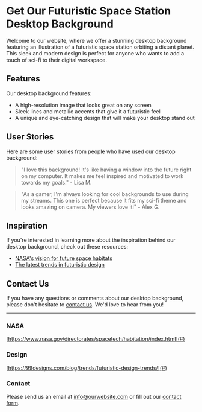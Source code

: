 <!--font:Poppins-->

# Get Our Futuristic Space Station Desktop Background

Welcome to our website, where we offer a stunning desktop background featuring an illustration of a futuristic space station orbiting a distant planet. This sleek and modern design is perfect for anyone who wants to add a touch of sci-fi to their digital workspace.

## Features

Our desktop background features:

- A high-resolution image that looks great on any screen
- Sleek lines and metallic accents that give it a futuristic feel
- A unique and eye-catching design that will make your desktop stand out

## User Stories

Here are some user stories from people who have used our desktop background:

> "I love this background! It's like having a window into the future right on my computer. It makes me feel inspired and motivated to work towards my goals." - Lisa M.

> "As a gamer, I'm always looking for cool backgrounds to use during my streams. This one is perfect because it fits my sci-fi theme and looks amazing on camera. My viewers love it!" - Alex G.

## Inspiration

If you're interested in learning more about the inspiration behind our desktop background, check out these resources:

- [NASA's vision for future space habitats](#nasa)
- [The latest trends in futuristic design](#design)

## Contact Us

If you have any questions or comments about our desktop background, please don't hesitate to [contact us](#contact). We'd love to hear from you!

---

### NASA
[https://www.nasa.gov/directorates/spacetech/habitation/index.html](#)

### Design
[https://99designs.com/blog/trends/futuristic-design-trends/](#)

### Contact
Please send us an email at info@ourwebsite.com or fill out our [contact form](#contact-form).

<!--

Write me content for website with wallpaper which alt text is:

"An illustration of a futuristic space station orbiting a distant planet, with sleek lines and metallic accents."

The name/title of the page should not be 1:1 copy of the alt text but rather a real content of the website which is using this wallpaper.

- Use markdown format 
- Start with heading
- Heading should be short and concise
- The content should look like a real website 
- The website should not be about the wallpaper, wallpaper is just a related background
- Heading should be contain work "wallpaper" or "background"
- Include real sections like references, contact, user stories, etc. use things relevant to the page purpose.
- Feel free to use structure like headings, bullets, numbering, blockquotes, paragraphs, horizontal lines, etc.
- You can use formatting like bold or _italic_
- You can include UTF-8 emojis
- Links should be only #hash anchors (and you can refer to the document itself)
- Do not include images


---


# Futuristic Space Station Wallpaper for Your Desktop Background

Welcome to our website, where we offer a stunning wallpaper of a futuristic space station orbiting a distant planet. This sleek and modern design is perfect for anyone who loves science fiction or wants to add a touch of futuristic flair to their desktop background.

## Features

Our wallpaper features:

- A high-resolution image that looks great on any screen
- Sleek lines and metallic accents that give it a futuristic feel
- A unique and eye-catching design that will make your desktop stand out

## User Stories

Here are some user stories from people who have used our wallpaper:

> "I love this wallpaper! It's the perfect mix of sci-fi and modern design. Every time I look at my desktop, I feel like I'm in a spaceship heading towards a new adventure." - Sarah T.

> "As a graphic designer, I'm always looking for unique and inspiring backgrounds for my computer. This wallpaper is perfect for me because it's both visually stunning and thought-provoking. It inspires me to create new designs every day." - John D.

## References

If you're interested in learning more about the inspiration behind our wallpaper, check out these references:

- [NASA's vision for future space habitats](#nasa)
- [The latest trends in futuristic design](#design)

## Contact Us

If you have any questions or comments about our wallpaper, please don't hesitate to [contact us](#contact). We'd love to hear from you!

---

### NASA
[https://www.nasa.gov/directorates/spacetech/habitation/index.html](#)

### Design
[https://99designs.com/blog/trends/futuristic-design-trends/](#)

### Contact
Please send us an email at wallpaper@ourwebsite.com or fill out our [contact form](#contact-form).


---


Heading should not include word "wallpaper". The website should not be about the wallpaper itself, wallpaper is just a related background, rewrite whole content.


---


# Explore the Future with Our Futuristic Space Station Desktop Background

Welcome to our website, where we offer a stunning desktop background featuring an illustration of a futuristic space station orbiting a distant planet. This sleek and modern design is perfect for anyone who wants to add a touch of sci-fi to their digital workspace.

## Features

Our desktop background features:

- A high-resolution image that looks great on any screen
- Sleek lines and metallic accents that give it a futuristic feel
- A unique and eye-catching design that will make your desktop stand out

## User Stories

Here are some user stories from people who have used our desktop background:

> "I love this background! It's like having a window into the future right on my computer. It makes me feel inspired and motivated to work towards my goals." - Lisa M.

> "As a gamer, I'm always looking for cool backgrounds to use during my streams. This one is perfect because it fits my sci-fi theme and looks amazing on camera. My viewers love it!" - Alex G.

## Inspiration

If you're interested in learning more about the inspiration behind our desktop background, check out these resources:

- [NASA's vision for future space habitats](#nasa)
- [The latest trends in futuristic design](#design)

## Contact Us

If you have any questions or comments about our desktop background, please don't hesitate to [contact us](#contact). We'd love to hear from you!

---

### NASA
[https://www.nasa.gov/directorates/spacetech/habitation/index.html](#)

### Design
[https://99designs.com/blog/trends/futuristic-design-trends/](#)

### Contact
Please send us an email at info@ourwebsite.com or fill out our [contact form](#contact-form).


---


Write me a Google font which is best fitting for the website.

Pick from the list:
- Lobster
- Montserrat
- Orbitron
- Dancing Script
- Great Vibes
- Cormorant Garamond
- Cinzel Decorative
- Raleway
- Cinzel
- Inter
- Exo 2
- Poppins
- Playfair Display
- Roboto
- Alegreya
- Open Sans
- Creepster
- Lato
- Barlow Condensed
- Cabin
- IBM Plex Sans
- Futura


Write just the font name nothing else.


---


Poppins

-->
